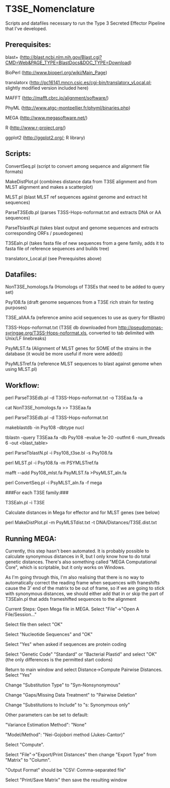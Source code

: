 T3SE_Nomenclature
=================

Scripts and datafiles necessary to run the Type 3 Secreted Effector Pipeline that I've developed.

Prerequisites:
--------------

 blast+ (http://blast.ncbi.nlm.nih.gov/Blast.cgi?CMD=Web&PAGE_TYPE=BlastDocs&DOC_TYPE=Download)
 
 BioPerl (http://www.bioperl.org/wiki/Main_Page)
 
 translatorx (http://pc16141.mncn.csic.es/cgi-bin/translatorx_vLocal.pl; slightly modified version included here)
 
 MAFFT (http://mafft.cbrc.jp/alignment/software/)
 
 PhyML (http://www.atgc-montpellier.fr/phyml/binaries.php)
 
 MEGA (http://www.megasoftware.net/)
 
 R (http://www.r-project.org/)
 
 ggplot2 (http://ggplot2.org/; R library)
 
 
 
Scripts:
--------

 ConvertSeq.pl (script to convert among sequence and alignment file formats)
 
 MakeDistPlot.pl (combines distance data from T3SE alignment and from MLST alignment and makes a scatterplot)
 
 MLST.pl (blast MLST ref sequences against genome and extract hit sequences)
 
 ParseT3SEdb.pl (parses T3SS-Hops-noformat.txt and extracts DNA or AA sequences)
 
 ParseTblastN.pl (takes blast output and genome sequences and extracts corresponding ORFs / psuedogenes)
 
 T3SEaln.pl (takes fasta file of new sequences from a gene family, adds it to fasta file of reference sequences and builds tree)
 
 translatorx_Local.pl (see Prerequisites above)
 
 

Datafiles:
----------

 NonT3SE_homologs.fa (Homologs of T3SEs that need to be added to query set)
 
 Psy108.fa (draft genome sequences from a T3SE rich strain for testing purposes)
 
 T3SE_allAA.fa (reference amino acid sequences to use as query for tBlastn)
 
 T3SS-Hops-noformat.txt (T3SE db downloaded from http://pseudomonas-syringae.org/T3SS-Hops-noformat.xls, 
 converted to tab delimited with Unix/LF linebreaks)
  
 PsyMLST.fa (Alignment of MLST genes for SOME of the strains in the database (it would be more useful if more were added))

 PsyMLSTref.fa (reference MLST sequences to blast against genome when using MLST.pl)



Workflow:
---------

 perl ParseT3SEdb.pl -d T3SS-Hops-noformat.txt -o T3SEaa.fa -a

cat NonT3SE_homologs.fa >> T3SEaa.fa

perl ParseT3SEdb.pl -d T3SS-Hops-noformat.txt

makeblastdb -in Psy108 -dbtype nucl

tblastn -query T3SEaa.fa -db Psy108 -evalue 1e-20 -outfmt 6 -num_threads 6 -out <blast_table>

perl ParseTblastN.pl -i Psy108_t3se.bl -s Psy108.fa

perl MLST.pl -i Psy108.fa -m PSYMLSTref.fa

mafft --add Psy108_mlst.fa PsyMLST.fa >PsyMLST_aln.fa

perl ConvertSeq.pl -i PsyMLST_aln.fa -f mega 
 
###For each T3SE family:###

T3SEaln.pl -i T3SE

Calculate distances in Mega for effector and for MLST genes (see below)

perl MakeDistPlot.pl -m PsyMLSTdist.txt -t DNA/Distances/T3SE.dist.txt



Running MEGA:
-------------

Currently, this step hasn't been automated. It is probably possible to calculate synonymous
distances in R, but I only know how to do total genetic distances. There's also something
called "MEGA Computational Core", which is scriptable, but it only works on Windows.

As I'm going through this, I'm also realising that there is no way to automatically
correct the reading frame when sequences with franeshifts cause the 3' end of the matrix to
be out of frame, so if we are going to stick with synonymous distances, we should either
add that in or skip the part of T3SEaln.pl that adds frameshifted sequences to the alignment

Current Steps:
Open Mega file in MEGA. Select "File"->"Open A File/Session..."

Select file then select "OK"

Select "Nucleotide Sequences" and "OK" 

Select "Yes" when asked if sequences are protein coding

Select "Genetic Code" "Standard" or "Bacterial Plastid" and select "OK" (the only differences is the permitted start codons)

Return to main window and select Distance->Compute Pairwise Distances. Select "Yes"

Change "Substitution Type" to "Syn-Nonsynonymous"

Change "Gaps/Missing Data Treatment" to "Pairwise Deletion"

Change "Substitutions to Include" to "s: Synonymous only"

Other parameters can be set to default:

"Variance Estimation Method": "None" 

"Model/Method": "Nei-Gojobori method (Jukes-Cantor)"

Select "Compute".

Select "File"->"Export/Print Distances" then change "Export Type" from "Matrix" to "Column".

"Output Format" should be "CSV: Comma-separated file"

Select "Print/Save Matrix" then save the resulting window



